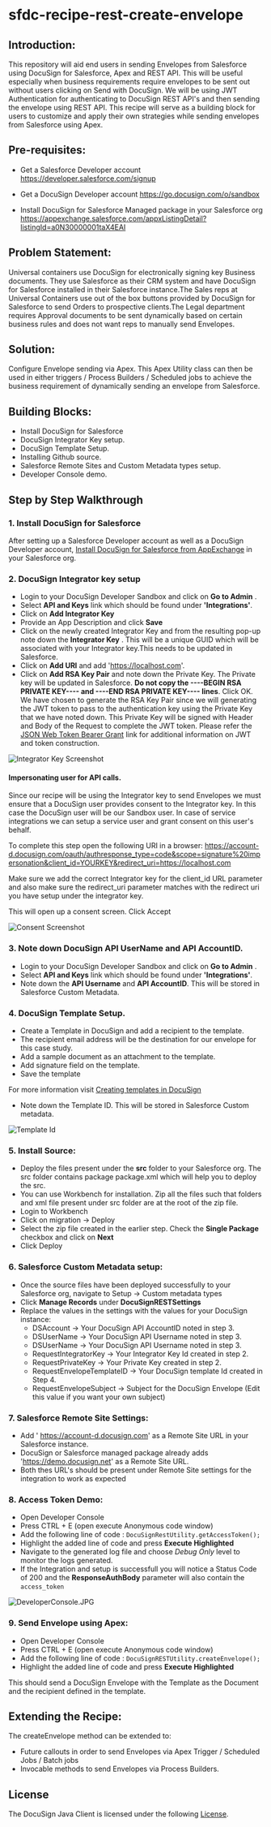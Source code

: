 # sfdc-recipe-rest-create-envelope

## Introduction:
This repository will aid end users in sending Envelopes from Salesforce using DocuSign for Salesforce, Apex and REST API.
This will be useful especially when business requirements require envelopes to be sent out without users clicking on Send with DocuSign. We will be using JWT Authentication for authenticating to DocuSign REST API's and then sending the envelope using REST API. This recipe will serve as a building block for users to customize and apply their own strategies while sending envelopes from Salesforce using Apex.

## Pre-requisites:
- Get a Salesforce Developer account
https://developer.salesforce.com/signup

- Get a DocuSign Developer account
https://go.docusign.com/o/sandbox

- Install DocuSign for Salesforce Managed package in your Salesforce org
https://appexchange.salesforce.com/appxListingDetail?listingId=a0N30000001taX4EAI 

## Problem Statement:
Universal containers use DocuSign for electronically signing key Business documents. They use Salesforce as their CRM system and have DocuSign for Salesforce installed in their Salesforce instance.The Sales reps at Universal Containers use out of the box buttons provided by DocuSign for Salesforce to send Orders to prospective clients.The Legal department requires Approval documents to be sent dynamically based on certain business rules and does not want reps to manually send Envelopes.

## Solution:
Configure Envelope sending via Apex. This Apex Utility class can then be used in either triggers / Process Builders / Scheduled jobs to achieve the business requirement of dynamically sending an envelope from Salesforce.


##  Building Blocks:
- Install DocuSign for Salesforce
- DocuSign Integrator Key setup.
- DocuSign Template Setup.
- Installing Github source.
- Salesforce Remote Sites and Custom Metadata types setup.
- Developer Console demo.

## Step by Step Walkthrough
  
  ### 1. Install DocuSign for Salesforce
  After setting up a Salesforce Developer account as well as a DocuSign Developer account, [Install DocuSign for Salesforce from AppExchange](https://appexchange.salesforce.com/listingDetail?listingId=a0N30000001taX4EAI) in your Salesforce org.
  
  ### 2. DocuSign Integrator key setup 
  - Login to your DocuSign Developer Sandbox and click on **Go to Admin** . 
  - Select **API and Keys** link which should be found under **'Integrations'**. 
  - Click on **Add Integrator Key**
  - Provide an App Description and click **Save**
  - Click on the newly created Integrator Key and from the resulting pop-up note down the **Integrator Key** . This will be a unique GUID which will be associated with your Integrator key.This needs to be updated in Salesforce.
  - Click on **Add URI** and add 'https://localhost.com'.
  - Click on **Add RSA Key Pair** and note down the Private Key. 
  The Private key will be updated in Salesforce. **Do not copy the ----BEGIN RSA PRIVATE KEY---- and ----END RSA PRIVATE KEY---- lines**. 
  Click OK. 
  We have chosen to generate the RSA Key Pair since we will generating the JWT token to pass to the authentication key using the Private Key that we have noted down. This Private Key will be signed with Header and Body of the Request to complete the JWT token. Please refer the [JSON Web Token Bearer Grant](https://developers.docusign.com/esign-rest-api/guides/authentication/oauth2-jsonwebtoken) link for additional information on JWT and token construction.
  
  
 ![Integrator Key Screenshot](/images/IntegratorKey.JPG) 
 
 #### Impersonating user for API calls.
 Since our recipe will be using the Integrator key to send Envelopes we must ensure that a DocuSign user provides consent to the Integrator key. In this case the DocuSign user will be our Sandbox user. In case of service integrations we can setup a service user and grant consent on this user's behalf.
 
 To complete this step open the following URI in a browser:
https://account-d.docusign.com/oauth/authresponse_type=code&scope=signature%20impersonation&client_id=YOURKEY&redirect_uri=https://localhost.com
 
 Make sure we add the correct Integrator key for the client_id URL parameter and also make sure the redirect_uri parameter matches with the redirect uri you have setup under the integrator key.
 
 This will open up a consent screen. Click Accept
 
 ![Consent Screenshot](/images/Consent.JPG) 
 
  
  ### 3. Note down DocuSign API UserName and API AccountID.
  - Login to your DocuSign Developer Sandbox and click on **Go to Admin** . 
  - Select **API and Keys** link which should be found under **'Integrations'**. 
  - Note down the **API Username** and **API AccountID**. This will be stored in Salesforce Custom Metadata.
  
  ### 4. DocuSign Template Setup.
  - Create a Template in DocuSign and add a recipient to the template. 
  - The recipient email address will be the destination for our envelope for this case study. 
  - Add a sample document as an attachment to the template.
  - Add signature field on the template.
  - Save the template
  
  For more information visit [Creating templates in DocuSign](https://support.docusign.com/guides/ndse-user-guide-create-templates)
  
  - Note down the Template ID. This will be stored in Salesforce Custom metadata.
  
  ![Template Id](/images/TemplateId.JPG) 
  

### 5. Install Source:
- Deploy the files present under the **src** folder to your Salesforce org. The src folder contains package package.xml which will help you to deploy the src.
- You can use Workbench for installation. Zip all the files such that folders and xml file present under src folder are at the root of the zip file.
- Login to Workbench
- Click on migration -> Deploy
- Select the zip file created in the earlier step. Check the **Single Package** checkbox and click on **Next**
- Click Deploy



### 6. Salesforce Custom Metadata setup:
- Once the source files have been deployed successfully to your Salesforce org, navigate to Setup -> Custom metadata types
- Click **Manage Records** under **DocuSignRESTSettings**
- Replace the values in the settings with the values for your DocuSign instance:
   - DSAccount  -> Your DocuSign API AccountID noted in step 3.
   - DSUserName -> Your DocuSign API Username noted in step 3.
   - DSUserName -> Your DocuSign API Username noted in step 3.
   - RequestIntegratorKey -> Your Integrator Key Id created in step 2.
   - RequestPrivateKey -> Your Private Key created in step 2.
   - RequestEnvelopeTemplateID -> Your DocuSign template Id created in Step 4.
   - RequestEnvelopeSubject -> Subject for the DocuSign Envelope (Edit this value if you want your own subject)
   
### 7. Salesforce Remote Site Settings: 
- Add '	https://account-d.docusign.com' as a Remote Site URL in your Salesforce instance. 
- DocuSign or Salesforce managed package already adds 'https://demo.docusign.net' as a Remote Site URL.
- Both thes URL's should be present under Remote Site settings for the integration to work as expected

### 8. Access Token Demo: 
- Open Developer Console
- Press CTRL + E (open execute Anonymous code window)
- Add the following line of code :
  `DocuSignRestUtility.getAccessToken();`
- Highlight the added line of code and press **Execute Highlighted**  
- Navigate to the generated log file and choose *Debug Only* level to monitor the logs generated.
- If the Integration and setup is successfull you will notice a Status Code of 200 and the **ResponseAuthBody** parameter will also contain the `access_token`

![DeveloperConsole.JPG](/images/DeveloperConsole.JPG) 

### 9. Send Envelope using Apex:
- Open Developer Console
- Press CTRL + E (open execute Anonymous code window)
- Add the following line of code :
  `DocuSignRESTUtility.createEnvelope();`
- Highlight the added line of code and press **Execute Highlighted**    

This should send a DocuSign Envelope with the Template as the Document and the recipient defined in the template.

## Extending the Recipe:
The createEnvelope method can be extended to:
- Future callouts in order to send Envelopes via Apex Trigger / Scheduled Jobs / Batch jobs
- Invocable methods to send Envelopes via Process Builders.

## License

The DocuSign Java Client is licensed under the following [License](LICENSE).
